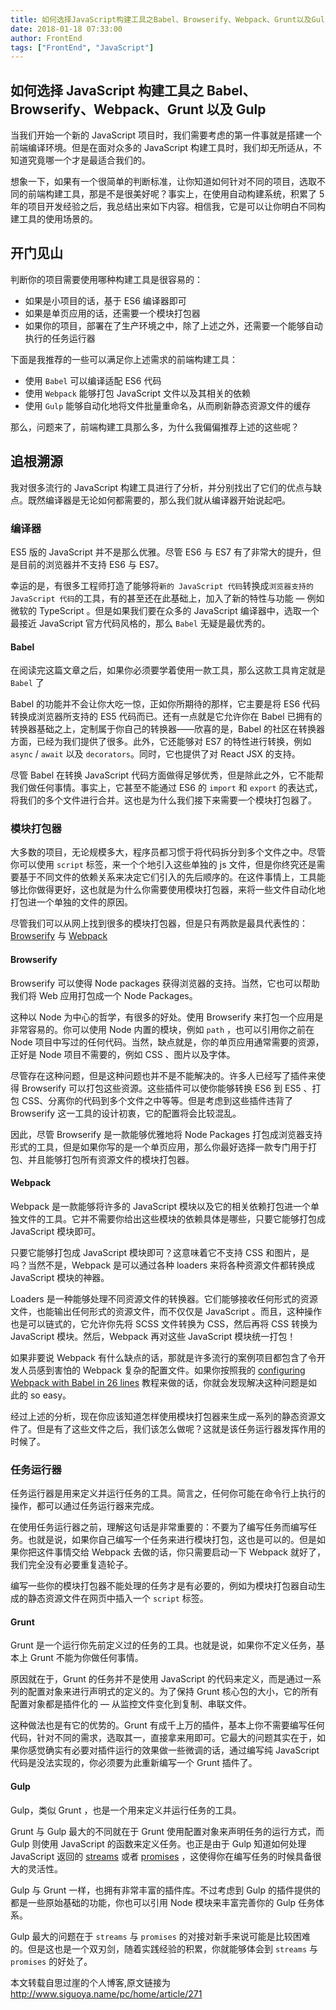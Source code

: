 ```yaml
---
title: 如何选择JavaScript构建工具之Babel、Browserify、Webpack、Grunt以及Gulp
date: 2018-01-18 07:33:00
author: FrontEnd
tags: ["FrontEnd", "JavaScript"]
---
```


## 如何选择 JavaScript 构建工具之 Babel、Browserify、Webpack、Grunt 以及 Gulp

当我们开始一个新的 JavaScript 项目时，我们需要考虑的第一件事就是搭建一个前端编译环境。但是在面对众多的 JavaScript 构建工具时，我们却无所适从，不知道究竟哪一个才是最适合我们的。

想象一下，如果有一个很简单的判断标准，让你知道如何针对不同的项目，选取不同的前端构建工具，那是不是很美好呢？事实上，在使用自动构建系统，积累了 5 年的项目开发经验之后，我总结出来如下内容。相信我，它是可以让你明白不同构建工具的使用场景的。

## 开门见山

判断你的项目需要使用哪种构建工具是很容易的：

- 如果是小项目的话，基于 ES6 编译器即可
- 如果是单页应用的话，还需要一个模块打包器
- 如果你的项目，部署在了生产环境之中，除了上述之外，还需要一个能够自动执行的任务运行器

下面是我推荐的一些可以满足你上述需求的前端构建工具：

- 使用 `Babel` 可以编译适配 ES6 代码
- 使用 `Webpack` 能够打包 JavaScript 文件以及其相关的依赖
- 使用 `Gulp` 能够自动化地将文件批量重命名，从而刷新静态资源文件的缓存

那么，问题来了，前端构建工具那么多，为什么我偏偏推荐上述的这些呢？

## 追根溯源

我对很多流行的 JavaScript 构建工具进行了分析，并分别找出了它们的优点与缺点。既然编译器是无论如何都需要的，那么我们就从编译器开始说起吧。

### 编译器

ES5 版的 JavaScript 并不是那么优雅。尽管 ES6 与 ES7 有了非常大的提升，但是目前的浏览器并不支持 ES6 与 ES7。

幸运的是，有很多工程师打造了能够将`新的 JavaScript 代码`转换成`浏览器支持的 JavaScript 代码`的工具，有的甚至还在此基础上，加入了新的特性与功能 — 例如微软的 TypeScript 。但是如果我们要在众多的 JavaScript 编译器中，选取一个最接近 JavaScript 官方代码风格的，那么 `Babel` 无疑是最优秀的。

#### Babel

在阅读完这篇文章之后，如果你必须要学着使用一款工具，那么这款工具肯定就是 `Babel` 了

Babel 的功能并不会让你大吃一惊，正如你所期待的那样，它主要是将 ES6 代码转换成浏览器所支持的 ES5 代码而已。还有一点就是它允许你在 Babel 已拥有的转换器基础之上，定制属于你自己的转换器——欣喜的是，Babel 的社区在转换器方面，已经为我们提供了很多。此外，它还能够对 ES7 的特性进行转换，例如 `async` / `await` 以及 `decorators`。同时，它也提供了对 React JSX 的支持。

尽管 Babel 在转换 JavaScript 代码方面做得足够优秀，但是除此之外，它不能帮我们做任何事情。事实上，它甚至不能通过 ES6 的 `import` 和 `export` 的表达式，将我们的多个文件进行合并。这也是为什么我们接下来需要一个模块打包器了。

### 模块打包器

大多数的项目，无论规模多大，程序员都习惯于将代码拆分到多个文件之中。尽管你可以使用 `script` 标签，来一个个地引入这些单独的 js 文件，但是你终究还是需要基于不同文件的依赖关系来决定它们引入的先后顺序的。在这件事情上，工具能够比你做得更好，这也就是为什么你需要使用模块打包器，来将一些文件自动化地打包进一个单独的文件的原因。

尽管我们可以从网上找到很多的模块打包器，但是只有两款是最具代表性的：[Browserify](http://browserify.org/) 与 [Webpack](https://webpack.github.io/)

#### Browserify

Browserify 可以使得 Node packages 获得浏览器的支持。当然，它也可以帮助我们将 Web 应用打包成一个 Node Packages。

这种以 Node 为中心的哲学，有很多的好处。使用 Browserify 来打包一个应用是非常容易的。你可以使用 Node 内置的模块，例如 `path` ，也可以引用你之前在 Node 项目中写过的任何代码。当然，缺点就是，你的单页应用通常需要的资源，正好是 Node 项目不需要的，例如 CSS 、图片以及字体。

尽管存在这种问题，但是这种问题也并不是不能解决的。许多人已经写了插件来使得 Browserify 可以打包这些资源。这些插件可以使你能够转换 ES6 到 ES5 、打包 CSS、分离你的代码到多个文件之中等等。但是考虑到这些插件违背了 Browserify 这一工具的设计初衷，它的配置将会比较混乱。

因此，尽管 Browserify 是一款能够优雅地将 Node Packages 打包成浏览器支持形式的工具，但是如果你写的是一个单页应用，那么你最好选择一款专门用于打包、并且能够打包所有资源文件的模块打包器。

#### Webpack

Webpack 是一款能够将许多的 JavaScript 模块以及它的相关依赖打包进一个单独文件的工具。它并不需要你给出这些模块的依赖具体是哪些，只要它能够打包成 JavaScript 模块即可。

只要它能够打包成 JavaScript 模块即可？这意味着它不支持 CSS 和图片，是吗？当然不是，Webpack 是可以通过各种 loaders 来将各种资源文件都转换成 JavaScript 模块的神器。

Loaders 是一种能够处理不同资源文件的转换器。它们能够接收任何形式的资源文件，也能输出任何形式的资源文件，而不仅仅是 JavaScript 。而且，这种操作也是可以链式的，它允许你先将 SCSS 文件转换为 CSS，然后再将 CSS 转换为 JavaScript 模块。然后，Webpack 再对这些 JavaScript 模块统一打包！

如果非要说 Webpack 有什么缺点的话，那就是许多流行的案例项目都包含了令开发人员感到害怕的 Webpack 复杂的配置文件。如果你按照我的 [configuring Webpack with Babel in 26 lines](http://jamesknelson.com/webpack-made-simple-build-es6-less-with-autorefresh-in-26-lines/) 教程来做的话，你就会发现解决这种问题是如此的 so easy。

经过上述的分析，现在你应该知道怎样使用模块打包器来生成一系列的静态资源文件了。但是有了这些文件之后，我们该怎么做呢？这就是该任务运行器发挥作用的时候了。

### 任务运行器

任务运行器是用来定义并运行任务的工具。简言之，任何你可能在命令行上执行的操作，都可以通过任务运行器来完成。

在使用任务运行器之前，理解这句话是非常重要的：不要为了编写任务而编写任务。也就是说，如果你自己编写一个任务来进行模块打包，这也是可以的。但是如果你把这件事情交给 Webpack 去做的话，你只需要启动一下 Webpack 就好了，我们完全没有必要重复造轮子。

编写一些你的模块打包器不能处理的任务才是有必要的，例如为模块打包器自动生成的静态资源文件在网页中插入一个 `script` 标签。

#### Grunt

Grunt 是一个运行你先前定义过的任务的工具。也就是说，如果你不定义任务，基本上 Grunt 不能为你做任何事情。

原因就在于，Grunt 的任务并不是使用 JavaScript 的代码来定义，而是通过一系列的配置对象来进行声明式的定义的。为了保持 Grunt 核心包的大小，它的所有配置对象都是插件化的 — 从监控文件变化到复制、串联文件。

这种做法也是有它的优势的。Grunt 有成千上万的插件，基本上你不需要编写任何代码，针对不同的需求，选取其一，直接拿来用即可。它最大的问题其实在于，如果你感觉确实有必要对插件运行的效果做一些微调的话，通过编写纯 JavaScript 代码是没法实现的，你必须要为此重新编写一个 Grunt 插件了。

#### Gulp

Gulp，类似 Grunt ，也是一个用来定义并运行任务的工具。

Grunt 与 Gulp 最大的不同就在于 Grunt 使用配置对象来声明任务的运行方式，而 Gulp 则使用 JavaScript 的函数来定义任务。也正是由于 Gulp 知道如何处理 JavaScript 返回的 [streams](https://github.com/gulpjs/gulp/blob/master/docs/writing-a-plugin/dealing-with-streams.md) 或者 [promises](http://jamesknelson.com/grokking-es6-promises-the-four-functions-you-need-to-avoid-callback-hell/) ，这使得你在编写任务的时候具备很大的灵活性。

Gulp 与 Grunt 一样，也拥有非常丰富的插件库。不过考虑到 Gulp 的插件提供的都是一些原始基础的功能，你也可以引用 Node 模块来丰富完善你的 Gulp 任务体系。

Gulp 最大的问题在于 `streams` 与 `promises` 的对接对新手来说可能是比较困难的。但是这也是一个双刃剑，随着实践经验的积累，你就能够体会到 `streams` 与 `promises` 的好处了。

本文转载自思过崖的个人博客,原文链接为<http://www.siguoya.name/pc/home/article/271>
